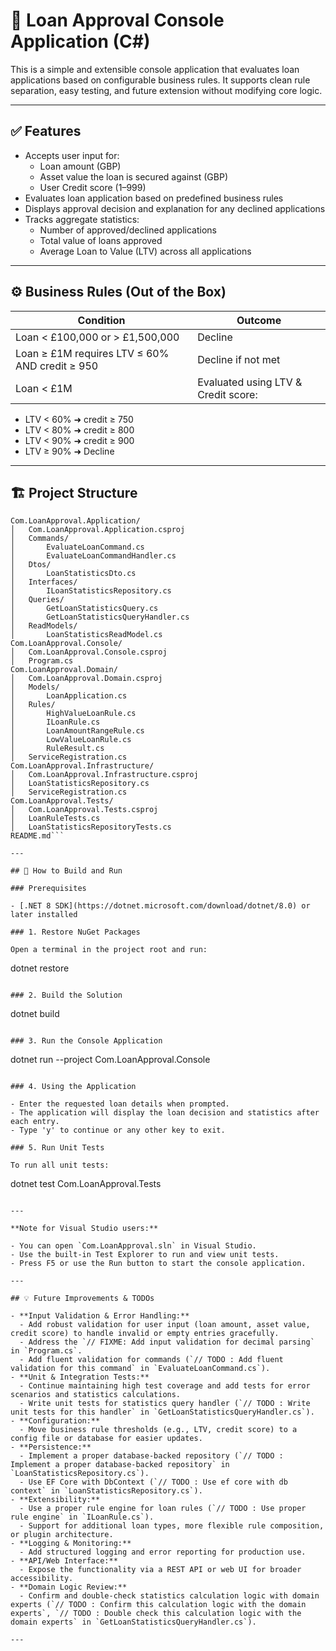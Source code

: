 # 🏦 Loan Approval Console Application (C#)

This is a simple and extensible console application that evaluates loan applications based on configurable business rules. It supports clean rule separation, easy testing, and future extension without modifying core logic.

---

## ✅ Features

- Accepts user input for:
  - Loan amount (GBP)
  - Asset value the loan is secured against (GBP)
  - User Credit score (1–999)
- Evaluates loan application based on predefined business rules
- Displays approval decision and explanation for any declined applications
- Tracks aggregate statistics:
  - Number of approved/declined applications
  - Total value of loans approved
  - Average Loan to Value (LTV) across all applications

---

## ⚙️ Business Rules (Out of the Box)

| Condition                                      | Outcome                             |
| ---------------------------------------------- | ----------------------------------- |
| Loan < £100,000 or > £1,500,000                | Decline                             |
| Loan ≥ £1M requires LTV ≤ 60% AND credit ≥ 950 | Decline if not met                  |
| Loan < £1M                                     | Evaluated using LTV & Credit score: |

- LTV < 60% ➜ credit ≥ 750
- LTV < 80% ➜ credit ≥ 800
- LTV < 90% ➜ credit ≥ 900
- LTV ≥ 90% ➜ Decline

---

## 🏗️ Project Structure

```Com.LoanApproval.sln
Com.LoanApproval.Application/
│   Com.LoanApproval.Application.csproj
│   Commands/
│       EvaluateLoanCommand.cs
│       EvaluateLoanCommandHandler.cs
│   Dtos/
│       LoanStatisticsDto.cs
│   Interfaces/
│       ILoanStatisticsRepository.cs
│   Queries/
│       GetLoanStatisticsQuery.cs
│       GetLoanStatisticsQueryHandler.cs
│   ReadModels/
│       LoanStatisticsReadModel.cs
Com.LoanApproval.Console/
│   Com.LoanApproval.Console.csproj
│   Program.cs
Com.LoanApproval.Domain/
│   Com.LoanApproval.Domain.csproj
│   Models/
│       LoanApplication.cs
│   Rules/
│       HighValueLoanRule.cs
│       ILoanRule.cs
│       LoanAmountRangeRule.cs
│       LowValueLoanRule.cs
│       RuleResult.cs
│   ServiceRegistration.cs
Com.LoanApproval.Infrastructure/
│   Com.LoanApproval.Infrastructure.csproj
│   LoanStatisticsRepository.cs
│   ServiceRegistration.cs
Com.LoanApproval.Tests/
│   Com.LoanApproval.Tests.csproj
│   LoanRuleTests.cs
│   LoanStatisticsRepositoryTests.cs
README.md```

---

## 🚀 How to Build and Run

### Prerequisites

- [.NET 8 SDK](https://dotnet.microsoft.com/download/dotnet/8.0) or later installed

### 1. Restore NuGet Packages

Open a terminal in the project root and run:

```
dotnet restore
```

### 2. Build the Solution

```
dotnet build
```

### 3. Run the Console Application

```
dotnet run --project Com.LoanApproval.Console
```

### 4. Using the Application

- Enter the requested loan details when prompted.
- The application will display the loan decision and statistics after each entry.
- Type 'y' to continue or any other key to exit.

### 5. Run Unit Tests

To run all unit tests:

```
dotnet test Com.LoanApproval.Tests
```

---

**Note for Visual Studio users:**

- You can open `Com.LoanApproval.sln` in Visual Studio.
- Use the built-in Test Explorer to run and view unit tests.
- Press F5 or use the Run button to start the console application.

---

## 💡 Future Improvements & TODOs

- **Input Validation & Error Handling:**
  - Add robust validation for user input (loan amount, asset value, credit score) to handle invalid or empty entries gracefully.
  - Address the `// FIXME: Add input validation for decimal parsing` in `Program.cs`.
  - Add fluent validation for commands (`// TODO : Add fluent validation for this command` in `EvaluateLoanCommand.cs`).
- **Unit & Integration Tests:**
  - Continue maintaining high test coverage and add tests for error scenarios and statistics calculations.
  - Write unit tests for statistics query handler (`// TODO : Write unit tests for this handler` in `GetLoanStatisticsQueryHandler.cs`).
- **Configuration:**
  - Move business rule thresholds (e.g., LTV, credit score) to a config file or database for easier updates.
- **Persistence:**
  - Implement a proper database-backed repository (`// TODO : Implement a proper database-backed repository` in `LoanStatisticsRepository.cs`).
  - Use EF Core with DbContext (`// TODO : Use ef core with db context` in `LoanStatisticsRepository.cs`).
- **Extensibility:**
  - Use a proper rule engine for loan rules (`// TODO : Use proper rule engine` in `ILoanRule.cs`).
  - Support for additional loan types, more flexible rule composition, or plugin architecture.
- **Logging & Monitoring:**
  - Add structured logging and error reporting for production use.
- **API/Web Interface:**
  - Expose the functionality via a REST API or web UI for broader accessibility.
- **Domain Logic Review:**
  - Confirm and double-check statistics calculation logic with domain experts (`// TODO : Confirm this calculation logic with the domain experts`, `// TODO : Double check this calculation logic with the domain experts` in `GetLoanStatisticsQueryHandler.cs`).

---
